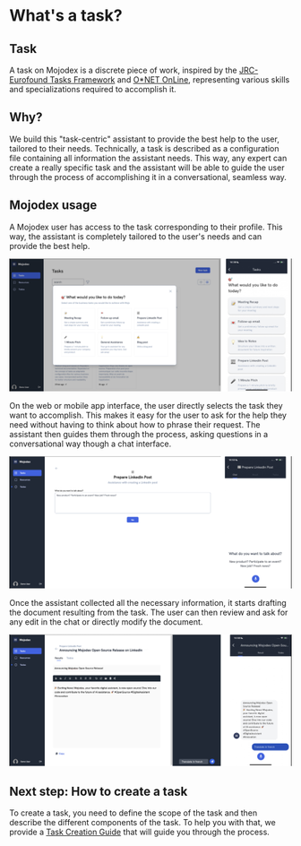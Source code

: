# What's a task?

## Task
A task on Mojodex is a discrete piece of work, inspired by the [JRC-Eurofound Tasks Framework](https://joint-research-centre.ec.europa.eu/scientific-activities-z/employment/job-tasks-and-work-organisation_en) and [O*NET OnLine](https://www.onetonline.org/), representing various skills and specializations required to accomplish it.

## Why?
We build this "task-centric" assistant to provide the best help to the user, tailored to their needs. Technically, a task is described as a configuration file containing all information the assistant needs. This way, any expert can create a really specific task and the assistant will be able to guide the user through the process of accomplishing it in a conversational, seamless way.

## Mojodex usage
A Mojodex user has access to the task corresponding to their profile. This way, the assistant is completely tailored to the user's needs and can provide the best help.

![tasks](./images/tasks.png)

On the web or mobile app interface, the user directly selects the task they want to accomplish. This makes it easy for the user to ask for the help they need without having to think about how to phrase their request.
The assistant then guides them through the process, asking questions in a conversational way though a chat interface.

![starting_task](./images/starting_task.png)

Once the assistant collected all the necessary information, it starts drafting the document resulting from the task. The user can then review and ask for any edit in the chat or directly modify the document.

![edit_document](./images/edit_document.png)


## Next step: How to create a task

To create a task, you need to define the scope of the task and then describe the different components of the task. To help you with that, we provide a [Task Creation Guide](./new_task.md) that will guide you through the process.